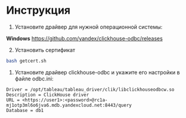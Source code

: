 # Инструкция

1. Установите драйвер для нужной операционной системы:

**Windows** <https://github.com/yandex/clickhouse-odbc/releases>

2. Установить сертификат

```bash
bash getcert.sh
```

1. Установите драйвер clickhouse-odbc и укажите его настройки в файле odbc.ini:

```
Driver = /opt/tableau/tableau_driver/clik/libclickhouseodbcw.so
Description = ClickHouse driver
URL = <https://user1>:<password>@rc1a-mj1otp3ml6o6jva6.mdb.yandexcloud.net:8443/query
Database = db1
```